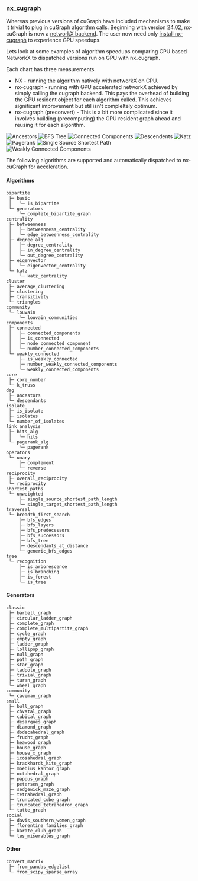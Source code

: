 ### nx_cugraph


Whereas previous versions of cuGraph have included mechanisms to make it
trivial to plug in cuGraph algorithm calls. Beginning with version 24.02, nx-cuGraph 
is now a [networkX backend](<https://networkx.org/documentation/stable/reference/utils.html#backends>).
The user now need only [install nx-cugraph](<https://github.com/rapidsai/cugraph/blob/branch-24.04/python/nx-cugraph/README.md#install>)
to experience GPU speedups.

Lets look at some examples of algorithm speedups comparing CPU based NetworkX to dispatched versions run on GPU with nx_cugraph.

Each chart has three measurements.
* NX - running the algorithm natively with networkX on CPU.
* nx-cugraph - running with GPU accelerated networkX achieved by simply calling the cugraph backend. This pays the overhead of building the GPU resident object for each algorithm called. This achieves significant improvement but stil isn't compleltely optimum.
* nx-cugraph (preconvert) - This is a bit more complicated since it involves building (precomputing) the GPU resident graph ahead and reusing it for each algorithm. 




![Ancestors](../images/ancestors.png)
![BFS Tree](../images/bfs_tree.png)
![Connected Components](../images/conn_component.png)
![Descendents](../images/descendents.png)
![Katz](../images/katz.png)
![Pagerank](../images/pagerank.png)
![Single Source Shortest Path](../images/sssp.png)
![Weakly Connected Components](../images/wcc.png)


The following algorithms are supported and automatically dispatched to nx-cuGraph for acceleration.

#### Algorithms
```
bipartite
 ├─ basic
 │   └─ is_bipartite
 └─ generators
     └─ complete_bipartite_graph
centrality
 ├─ betweenness
 │   ├─ betweenness_centrality
 │   └─ edge_betweenness_centrality
 ├─ degree_alg
 │   ├─ degree_centrality
 │   ├─ in_degree_centrality
 │   └─ out_degree_centrality
 ├─ eigenvector
 │   └─ eigenvector_centrality
 └─ katz
     └─ katz_centrality
cluster
 ├─ average_clustering
 ├─ clustering
 ├─ transitivity
 └─ triangles
community
 └─ louvain
     └─ louvain_communities
components
 ├─ connected
 │   ├─ connected_components
 │   ├─ is_connected
 │   ├─ node_connected_component
 │   └─ number_connected_components
 └─ weakly_connected
     ├─ is_weakly_connected
     ├─ number_weakly_connected_components
     └─ weakly_connected_components
core
 ├─ core_number
 └─ k_truss
dag
 ├─ ancestors
 └─ descendants
isolate
 ├─ is_isolate
 ├─ isolates
 └─ number_of_isolates
link_analysis
 ├─ hits_alg
 │   └─ hits
 └─ pagerank_alg
     └─ pagerank
operators
 └─ unary
     ├─ complement
     └─ reverse
reciprocity
 ├─ overall_reciprocity
 └─ reciprocity
shortest_paths
 └─ unweighted
     ├─ single_source_shortest_path_length
     └─ single_target_shortest_path_length
traversal
 └─ breadth_first_search
     ├─ bfs_edges
     ├─ bfs_layers
     ├─ bfs_predecessors
     ├─ bfs_successors
     ├─ bfs_tree
     ├─ descendants_at_distance
     └─ generic_bfs_edges
tree
 └─ recognition
     ├─ is_arborescence
     ├─ is_branching
     ├─ is_forest
     └─ is_tree
```

#### Generators
```
classic
 ├─ barbell_graph
 ├─ circular_ladder_graph
 ├─ complete_graph
 ├─ complete_multipartite_graph
 ├─ cycle_graph
 ├─ empty_graph
 ├─ ladder_graph
 ├─ lollipop_graph
 ├─ null_graph
 ├─ path_graph
 ├─ star_graph
 ├─ tadpole_graph
 ├─ trivial_graph
 ├─ turan_graph
 └─ wheel_graph
community
 └─ caveman_graph
small
 ├─ bull_graph
 ├─ chvatal_graph
 ├─ cubical_graph
 ├─ desargues_graph
 ├─ diamond_graph
 ├─ dodecahedral_graph
 ├─ frucht_graph
 ├─ heawood_graph
 ├─ house_graph
 ├─ house_x_graph
 ├─ icosahedral_graph
 ├─ krackhardt_kite_graph
 ├─ moebius_kantor_graph
 ├─ octahedral_graph
 ├─ pappus_graph
 ├─ petersen_graph
 ├─ sedgewick_maze_graph
 ├─ tetrahedral_graph
 ├─ truncated_cube_graph
 ├─ truncated_tetrahedron_graph
 └─ tutte_graph
social
 ├─ davis_southern_women_graph
 ├─ florentine_families_graph
 ├─ karate_club_graph
 └─ les_miserables_graph
```

#### Other

```
convert_matrix
 ├─ from_pandas_edgelist
 └─ from_scipy_sparse_array
```
